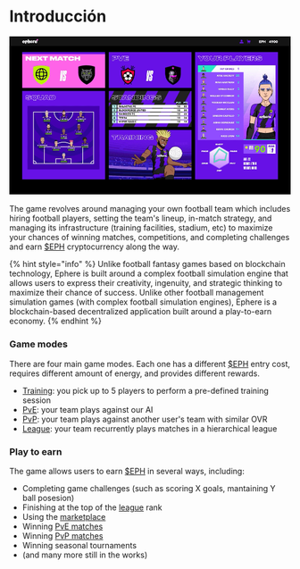 # Introducción

![Game central screen](<../.gitbook/assets/Ephere-UI Animation Test (1).gif>)

The game revolves around managing your own football team which includes hiring football players, setting the team's lineup, in-match strategy, and managing its infrastructure (training facilities, stadium, etc) to maximize your chances of winning matches, competitions, and completing challenges and earn [$EPH](../tokenomics/usdeph.md) cryptocurrency along the way.

{% hint style="info" %}
Unlike football fantasy games based on blockchain technology, Ephere is built around a complex football simulation engine that allows users to express their creativity, ingenuity, and strategic thinking to maximize their chance of success. Unlike other football management simulation games (with complex football simulation engines), Ephere is a blockchain-based decentralized application built around a play-to-earn economy.
{% endhint %}

### Game modes

There are four main game modes. Each one has a different [$EPH](../tokenomics/usdeph.md) entry cost, requires different amount of energy, and provides different rewards.

* [Training](training.md): you pick up to 5 players to perform a pre-defined training session
* [PvE](pve.md): your team plays against our AI
* [PvP](pvp.md): your team plays against another user's team with similar OVR
* [League](league.md): your team recurrently plays matches in a hierarchical league

### Play to earn

The game allows users to earn [$EPH](../tokenomics/usdeph.md) in several ways, including:

* Completing game challenges (such as scoring X goals, mantaining Y ball posesion)
* Finishing at the top of the [league](league.md) rank
* Using the [marketplace](../gameplay/broken-reference/)
* Winning [PvE matches](pve.md)
* Winning [PvP matches](pvp.md)
* Winning seasonal tournaments
* (and many more still in the works)
